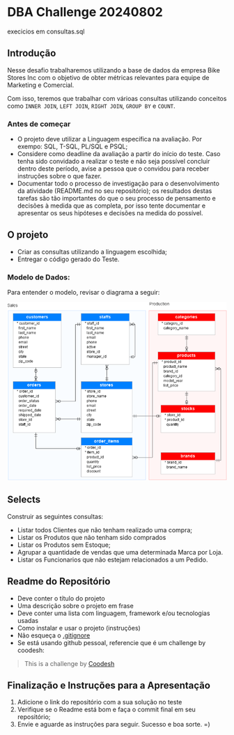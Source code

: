 # DBA Challenge 20240802

execicios em consultas.sql



## Introdução

Nesse desafio trabalharemos utilizando a base de dados da empresa Bike Stores Inc com o objetivo de obter métricas relevantes para equipe de Marketing e Comercial.

Com isso, teremos que trabalhar com várioas consultas utilizando conceitos como `INNER JOIN`, `LEFT JOIN`, `RIGHT JOIN`, `GROUP BY` e `COUNT`.

### Antes de começar
 
- O projeto deve utilizar a Linguagem específica na avaliação. Por exempo: SQL, T-SQL, PL/SQL e PSQL;
- Considere como deadline da avaliação a partir do início do teste. Caso tenha sido convidado a realizar o teste e não seja possível concluir dentro deste período, avise a pessoa que o convidou para receber instruções sobre o que fazer.
- Documentar todo o processo de investigação para o desenvolvimento da atividade (README.md no seu repositório); os resultados destas tarefas são tão importantes do que o seu processo de pensamento e decisões à medida que as completa, por isso tente documentar e apresentar os seus hipóteses e decisões na medida do possível.
 
 

## O projeto

- Criar as consultas utilizando a linguagem escolhida;
- Entregar o código gerado do Teste.

### Modelo de Dados:

Para entender o modelo, revisar o diagrama a seguir:

![<img src="samples/model.png" height="500" alt="Modelo" title="Modelo"/>](samples/model.png)


## Selects

Construir as seguintes consultas:

- Listar todos Clientes que não tenham realizado uma compra;
- Listar os Produtos que não tenham sido comprados
- Listar os Produtos sem Estoque;
- Agrupar a quantidade de vendas que uma determinada Marca por Loja. 
- Listar os Funcionarios que não estejam relacionados a um Pedido.


## Readme do Repositório

- Deve conter o título do projeto
- Uma descrição sobre o projeto em frase
- Deve conter uma lista com linguagem, framework e/ou tecnologias usadas
- Como instalar e usar o projeto (instruções)
- Não esqueça o [.gitignore](https://www.toptal.com/developers/gitignore)
- Se está usando github pessoal, referencie que é um challenge by coodesh:  

>  This is a challenge by [Coodesh](https://coodesh.com/)

## Finalização e Instruções para a Apresentação

1. Adicione o link do repositório com a sua solução no teste
2. Verifique se o Readme está bom e faça o commit final em seu repositório;
3. Envie e aguarde as instruções para seguir. Sucesso e boa sorte. =)
